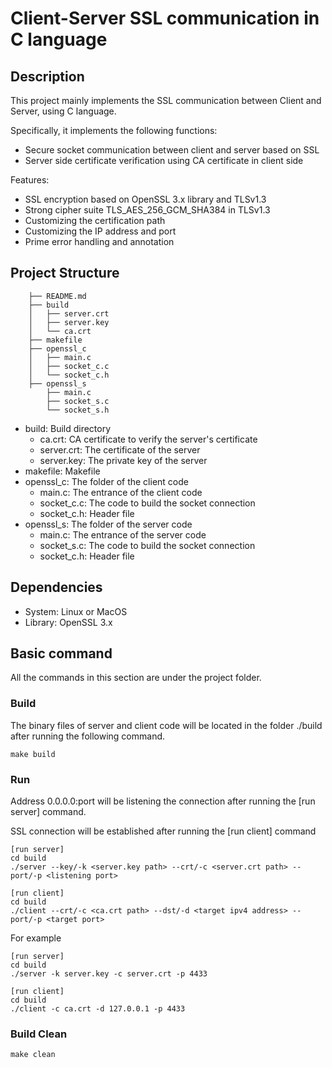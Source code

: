 # Client-Server SSL communication in C language

## Description
This project mainly implements the SSL communication between Client and Server, using C language.

Specifically, it implements the following functions:

- Secure socket communication between client and server based on SSL
- Server side certificate verification using CA certificate in client side

Features:  

- SSL encryption based on OpenSSL 3.x library and TLSv1.3
- Strong cipher suite TLS_AES_256_GCM_SHA384 in TLSv1.3
- Customizing the certification path
- Customizing the IP address and port
- Prime error handling and annotation

## Project Structure
```
    ├── README.md
    ├── build
    │   ├── server.crt
    │   ├── server.key
    │   └── ca.crt
    ├── makefile
    ├── openssl_c
    │   ├── main.c
    │   ├── socket_c.c
    │   └── socket_c.h
    ├── openssl_s
        ├── main.c
        ├── socket_s.c
        └── socket_s.h
```

- build: Build directory
  - ca.crt: CA certificate to verify the server's certificate
  - server.crt: The certificate of the server
  - server.key: The private key of the server
- makefile: Makefile
- openssl_c: The folder of the client code
  - main.c: The entrance of the client code
  - socket_c.c: The code to build the socket connection
  - socket_c.h: Header file
- openssl_s: The folder of the server code
  - main.c: The entrance of the server code
  - socket_s.c: The code to build the socket connection
  - socket_c.h: Header file


## Dependencies
- System: Linux or MacOS
- Library: OpenSSL 3.x 

## Basic command

All the commands in this section are under the project folder.

### Build

The binary files of server and client code will be located in the folder ./build after running the following command.

```
make build
```
### Run

Address 0.0.0.0:port will be listening the connection after running the [run server] command.

SSL connection will be established after running the [run client] command


```
[run server] 
cd build 
./server --key/-k <server.key path> --crt/-c <server.crt path> --port/-p <listening port>

[run client]
cd build
./client --crt/-c <ca.crt path> --dst/-d <target ipv4 address> --port/-p <target port>
```

For example

```
[run server] 
cd build 
./server -k server.key -c server.crt -p 4433

[run client]
cd build
./client -c ca.crt -d 127.0.0.1 -p 4433
```


### Build Clean
```
make clean
```

